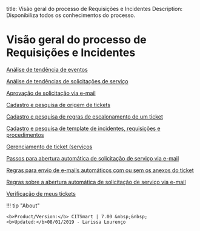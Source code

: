 title:  Visão geral do processo de Requisições e Incidentes
Description: Disponibiliza todos os conhecimentos do processo. 
# Visão geral do processo de Requisições e Incidentes

[Análise de tendência de eventos](/pt-br/citsmart-platform-7/processes/tickets/event-trends.html)

[Análise de tendências de solicitações de serviço](/pt-br/citsmart-platform-7/processes/tickets/service-request-trends.html)

[Aprovação de solicitação via e-mail](/pt-br/citsmart-platform-7/processes/tickets/approve-request.html)

[Cadastro e pesquisa de origem de tickets](/pt-br/citsmart-platform-7/processes/tickets/register-ticket-source.html)

[Cadastro e pesquisa de regras de escalonamento de um ticket](/pt-br/citsmart-platform-7/processes/tickets/escalation-rule.html)

[Cadastro e pesquisa de template de incidentes, requisições e procedimentos](/pt-br/citsmart-platform-7/processes/tickets/template-incident.html)

[Gerenciamento de ticket (serviços](/pt-br/citsmart-platform-7/processes/tickets/ticket-management.html)

[Passos para abertura automática de solicitação de serviço via e-mail](/pt-br/citsmart-platform-7/processes/tickets/open-ticket-email.html)

[Regras para envio de e-mails automáticos com ou sem os anexos do ticket](/pt-br/citsmart-platform-7/processes/tickets/rules-emails.html)

[Regras sobre a abertura automática de solicitação de serviço via e-mail](/pt-br/citsmart-platform-7/processes/tickets/rules-open-ticket.html)

[Verificação de meus tickets](/pt-br/citsmart-platform-7/processes/tickets/verify-my-tickets.html)

!!! tip "About"

    <b>Product/Version:</b> CITSmart | 7.00 &nbsp;&nbsp;
    <b>Updated:</b>08/01/2019 - Larissa Lourenço
